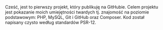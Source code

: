 Cześć, jest to pierwszy projekt, który publikuję na GitHubie.
Celem projektu jest pokazanie moich umiejętności twardych
tj. znajomość na poziomie podstawowym: PHP, MySQL, Git i GitHub oraz Composer.
Kod został napisany czysto według standardów PSR-12.
